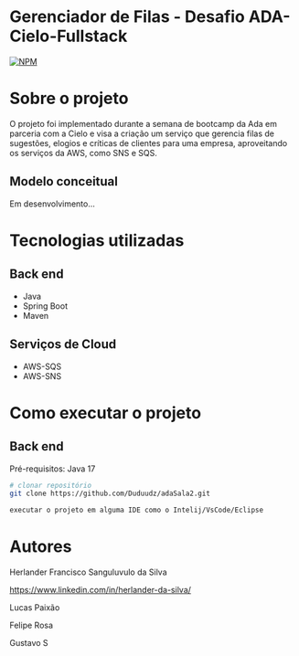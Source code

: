 # Gerenciador de Filas - Desafio ADA-Cielo-Fullstack 
[![NPM](https://img.shields.io/npm/l/react)](https://github.com/Duduudz/adaSala2/blob/main/LICENSE) 

# Sobre o projeto
O projeto foi implementado durante a semana de bootcamp da Ada em parceria com a Cielo e visa a criação um serviço que gerencia filas de sugestões, elogios e críticas de clientes para uma empresa, aproveitando os serviços da AWS, como SNS e SQS. 

## Modelo conceitual
Em desenvolvimento...

# Tecnologias utilizadas
## Back end
- Java
- Spring Boot
- Maven
  
## Serviços de Cloud
- AWS-SQS
- AWS-SNS

# Como executar o projeto

## Back end
Pré-requisitos: Java 17

```bash
# clonar repositório
git clone https://github.com/Duduudz/adaSala2.git

executar o projeto em alguma IDE como o Intelij/VsCode/Eclipse

```

# Autores

Herlander Francisco Sanguluvulo da Silva

https://www.linkedin.com/in/herlander-da-silva/

Lucas Paixão

Felipe Rosa

Gustavo S



